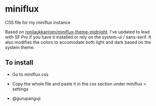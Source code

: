 # miniflux
CSS file for my miniflux instance

Based on [ronilaukkarinen/miniflux-theme-midnight](https://github.com/ronilaukkarinen/miniflux-theme-midnight). I've updated to lead with SF Pro if you have it installed or rely on the system-ui / sans-serif. It also modifies the colors to accomodate both light and dark based on the system theme. 

## To install
- Go to miniflux.css
- Copy the whole file and paste it in the css section under miniflux > settings 

- @gurupanguji

